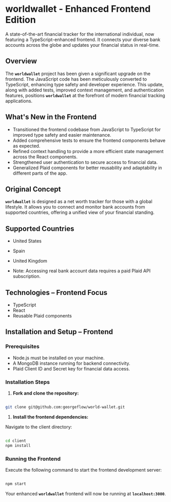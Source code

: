 # **worldwallet - Enhanced Frontend Edition**

A state-of-the-art financial tracker for the international individual, now featuring a TypeScript-enhanced frontend. It connects your diverse bank accounts across the globe and updates your financial status in real-time.

## **Overview**

The **`worldwallet`** project has been given a significant upgrade on the frontend. The JavaScript code has been meticulously converted to TypeScript, enhancing type safety and developer experience. This update, along with added tests, improved context management, and authentication features, positions **`worldwallet`** at the forefront of modern financial tracking applications.

## **What's New in the Frontend**

- Transitioned the frontend codebase from JavaScript to TypeScript for improved type safety and easier maintenance.
- Added comprehensive tests to ensure the frontend components behave as expected.
- Refined context handling to provide a more efficient state management across the React components.
- Strengthened user authentication to secure access to financial data.
- Generalized Plaid components for better reusability and adaptability in different parts of the app.

## **Original Concept**

**`worldwallet`** is designed as a net worth tracker for those with a global lifestyle. It allows you to connect and monitor bank accounts from supported countries, offering a unified view of your financial standing.

## **Supported Countries**

- United States
- Spain
- United Kingdom

- Note: Accessing real bank account data requires a paid Plaid API subscription.

## **Technologies – Frontend Focus**

- TypeScript
- React
- Reusable Plaid components

## **Installation and Setup – Frontend**

### **Prerequisites**

- Node.js must be installed on your machine.
- A MongoDB instance running for backend connectivity.
- Plaid Client ID and Secret key for financial data access.

### **Installation Steps**

1. **Fork and clone the repository:**

```bash

git clone git@github.com:georgeflow/world-wallet.git

```

1. **Install the frontend dependencies:**

Navigate to the client directory:

```bash

cd client
npm install

```

### **Running the Frontend**

Execute the following command to start the frontend development server:

```bash

npm start

```

Your enhanced **`worldwallet`** frontend will now be running at **`localhost:3000`**.
